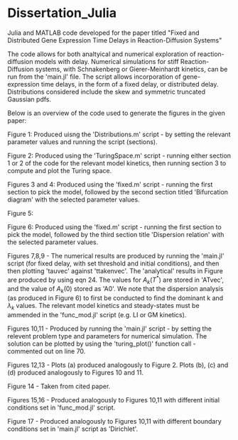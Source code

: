 # Dissertation_Julia
Julia and MATLAB code developed for the paper titled "Fixed and Distributed Gene Expression Time Delays in Reaction-Diffusion Systems"

The code allows for both analtyical and numerical exploration of reaction-diffusion models with delay. Numerical simulations for stiff Reaction-Diffusion systems, with Schnakenberg or Gierer-Meinhardt kinetics, can be run from the 'main.jl' file. The script allows incorporation of gene-expression time delays, in the form of a fixed delay, or distributed delay. Distributions considered include the skew and symmetric truncated 
Gaussian pdfs. 

Below is an overview of the code used to generate the figures in the given paper:

Figure 1: Produced uisng the 'Distributions.m' script - by setting the relevant parameter values and running the script (sections).

Figure 2: Produced using the 'TuringSpace.m' script - running either section 1 or 2 of the code for the relevant model kinetics, then running section 3 to  
          compute and plot the Turing space.
          
Figures 3 and 4: Produced using the 'fixed.m' script - running the first section to pick the model, followed by the second section titled 'Bifurcation  
                 diagram' with the selected parameter values. 
                 
Figure 5:

Figure 6: Produced using the 'fixed.m' script - running the first section to pick the model, followed by the third section title 'Dispersion relation' with
          the selected parameter values.
          
Figures 7,8,9 - The numerical results are produced by running the 'main.jl' script (for fixed delay, with set threshold and initial conditions), and then
                then plotting 'tauvec' against 'ttakenvec'. The 'analytical' results in Figure are produced by using eqn 24. The values for $A_k(T^*)$ are
                stored in 'ATvec', and the value of $A_k$(0) stored as 'A0'. We note that the dispersion analysis (as produced in Figure 6) to first be
                conducted to find the dominant k and $\lambda_k$ values. The relevant model kinetics and steady-states must be ammended in the 
                'func_mod.jl' script (e.g. LI or GM kinetics).
                
Figures 10,11 - Produced by running the 'main.jl' script - by setting the relevent problem type and parameters for numerical simulation. The solution can
                be plotted by using the 'turing_plot()' function call - commented out on line 70. 

Figures 12,13 - Plots (a) produced analogously to Figure 2. Plots (b), (c) and (d) produced analogously to Figures 10 and 11.

Figure 14 - Taken from cited paper.

Figures 15,16 - Produced analogously to Figures 10,11 with different initial conditions set in 'func_mod.jl' script.

Figure 17 - Produced analogously to Figures 10,11 with different boundary conditions set in 'main.jl' script as 'Dirichlet'. 
              
          

